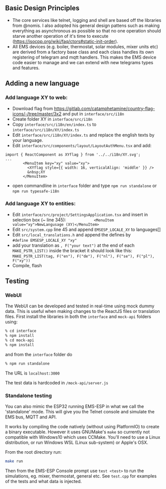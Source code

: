 ## Basic Design Principles

- The core services like telnet, logging and shell are based off the libraries from @nomis. I also adopted his general design pattens such as making everything as asynchronous as possible so that no one operation should starve another operation of it's time to execute (<https://isocpp.org/wiki/faq/ctors#static-init-order>).
- All EMS devices (e.g. boiler, thermostat, solar modules, mixer units etc) are derived from a factory base class and each class handles its own registering of telegram and mqtt handlers. This makes the EMS device code easier to manage and we can extend with new telegrams types and features.

## Adding a new language

### Add language XY to web:

- Download flag from https://gitlab.com/catamphetamine/country-flag-icons/-/tree/master/3x2 and put in `interface/src/i18n`
- Create folder XY in `interface/src/i18n`
- Copy `interface/src/i18n/en/index.ts` to `interface/src/i18n/XY/index.ts`
- Edit `interface/src/i18n/XY/index.ts` and replace the english texts by your language.
- Edit `interface/src/components/layout/LayoutAuthMenu.tsx` and add:
```
import { ReactComponent as XYflag } from '../../i18n/XY.svg';
...
        <MenuItem key="xy" value="xy">
          <XYflag style={{ width: 16, verticalAlign: 'middle' }} />
          &nbsp;XY
        </MenuItem>
```
- open commandline in `interface` folder and type `npm run standalone` or `npm run typesafe-i18n`

### Add language XY to entities:
- Edit `interface/src/project/SettingsApplication.tsx` and insert in selection box (~ line 345):
`            <MenuItem value="xy">NewLangusage (XY)</MenuItem>`
- Edit `src/system.cpp` line 45 and append `EMSESP_LOCALE_XY` to languages[] 
- Edit `src/local_translations.h` and append the defines by  
`#define EMSESP_LOCALE_XY "xy"`
- add your translation as `, F("your text")` at the end of each `MAKE_PSTR_LIST()` inside the bracket it should look like this:
`MAKE_PSTR_LIST(tag, F("en"), F("de"), F("nl"), F("se"), F("pl"), F("xy"))`
- Compile, flash


## Testing

### WebUI

The WebUI can be developed and tested in real-time using mock dummy data. This is useful when making changes to the ReactJS files or translation files. First install the libraries in both the `interface` and `mock-api` folders using:

```sh
% cd interface
% npm install
% cd mock-api
% npm install
```

and from the `interface` folder do

```sh
% npm run standalone
```

The URL is `localhost:3000`

The test data is hardcoded in `/mock-api/server.js`

### Standalone testing

You can also mimic the ESP32 running EMS-ESP in what we call the 'standalone' mode. This will give you the Telnet console and simulate the EMS bus, MQTT and API.

It works by compiling the code natively (without using PlatformIO) to create a binary executable. However it uses GNUMake's `make` so currently not compatible with Windows10 which uses CCMake. You'll need to use a Linux distribution, or run Windows WSL (Linux sub-system) or Apple's OSX.

From the root directory run:

```sh
make run
```

Then from the EMS-ESP Console prompt use `test <test>` to run the simulations, eg. mixer, thermostat, general etc. See `test.cpp` for examples of the tests and what data is injected.
